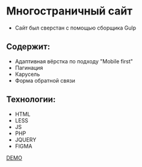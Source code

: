 # Многостраничный сайт
* Сайт был сверстан с помощью сборщика Gulp
## Содержит:

* Адаптивная вёрстка по подходу "Mobile first"
* Пагинация
* Карусель
* Форма обратной связи

## Технологии:

* HTML
* LESS
* JS
* PHP
* JQUERY
* FIGMA

[DEMO](https://artemtolmachev.github.io/anna/index.html)
